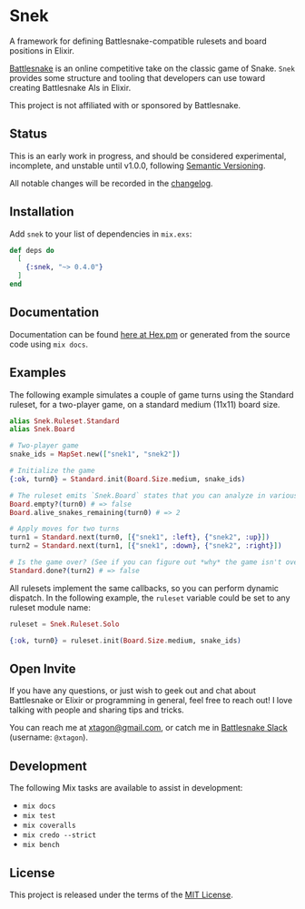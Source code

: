 # Snek

A framework for defining Battlesnake-compatible rulesets and board positions in
Elixir.

[Battlesnake][battlesnake] is an online competitive take on the classic game of
Snake. `Snek` provides some structure and tooling that developers can use
toward creating Battlesnake AIs in Elixir.

This project is not affiliated with or sponsored by Battlesnake.

## Status

This is an early work in progress, and should be considered experimental,
incomplete, and unstable until v1.0.0, following [Semantic Versioning][semver].

All notable changes will be recorded in the [changelog](CHANGELOG.md).

## Installation

Add `snek` to your list of dependencies in `mix.exs`:

```elixir
def deps do
  [
    {:snek, "~> 0.4.0"}
  ]
end
```

## Documentation

Documentation can be found [here at Hex.pm][hexdocs] or generated from the
source code using `mix docs`.

## Examples

The following example simulates a couple of game turns using the Standard
ruleset, for a two-player game, on a standard medium (11x11) board size.

```elixir
alias Snek.Ruleset.Standard
alias Snek.Board

# Two-player game
snake_ids = MapSet.new(["snek1", "snek2"])

# Initialize the game
{:ok, turn0} = Standard.init(Board.Size.medium, snake_ids)

# The ruleset emits `Snek.Board` states that you can analyze in various ways:
Board.empty?(turn0) # => false
Board.alive_snakes_remaining(turn0) # => 2

# Apply moves for two turns
turn1 = Standard.next(turn0, [{"snek1", :left}, {"snek2", :up}])
turn2 = Standard.next(turn1, [{"snek1", :down}, {"snek2", :right}])

# Is the game over? (See if you can figure out *why* the game isn't over!)
Standard.done?(turn2) # => false
```

All rulesets implement the same callbacks, so you can perform dynamic dispatch.
In the following example, the `ruleset` variable could be set to any ruleset
module name:

```elixir
ruleset = Snek.Ruleset.Solo

{:ok, turn0} = ruleset.init(Board.Size.medium, snake_ids)
```

## Open Invite

If you have any questions, or just wish to geek out and chat about Battlesnake
or Elixir or programming in general, feel free to reach out! I love talking
with people and sharing tips and tricks.

You can reach me at [xtagon@gmail.com](mailto:xtagon@gmail.com), or catch me in
[Battlesnake Slack][slack] (username: `@xtagon`).

## Development

The following Mix tasks are available to assist in development:

- `mix docs`
- `mix test`
- `mix coveralls`
- `mix credo --strict`
- `mix bench`

## License

This project is released under the terms of the [MIT License](LICENSE.txt).

[battlesnake]: https://play.battlesnake.com/
[slack]: https://battlesnake.slack.com/
[semver]: https://semver.org/
[hexdocs]: https://hexdocs.pm/snek/
